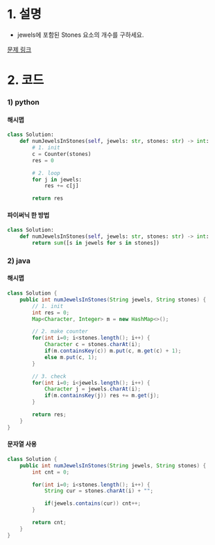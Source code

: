 # 1. 설명
- jewels에 포함된 Stones 요소의 개수를 구하세요.


[문제 링크](https://leetcode.com/problems/jewels-and-stones/)

# 2. 코드
### 1) python
#### 해시맵
```python
class Solution:
    def numJewelsInStones(self, jewels: str, stones: str) -> int:
        # 1. init
        c = Counter(stones)
        res = 0

        # 2. loop
        for j in jewels:
            res += c[j]

        return res
```

#### 파이써닉 한 방법
```python
class Solution:
    def numJewelsInStones(self, jewels: str, stones: str) -> int:
        return sum([s in jewels for s in stones])
```

### 2) java
#### 해시맵
```java
class Solution {
    public int numJewelsInStones(String jewels, String stones) {
        // 1. init
        int res = 0;
        Map<Character, Integer> m = new HashMap<>();

        // 2. make counter
        for(int i=0; i<stones.length(); i++) {
            Character c = stones.charAt(i);
            if(m.containsKey(c)) m.put(c, m.get(c) + 1);
            else m.put(c, 1);
        }

        // 3. check
        for(int i=0; i<jewels.length(); i++) {
            Character j = jewels.charAt(i);
            if(m.containsKey(j)) res += m.get(j);
        }

        return res;
    }
}
```

#### 문자열 사용
```java
class Solution {
    public int numJewelsInStones(String jewels, String stones) {
        int cnt = 0;

        for(int i=0; i<stones.length(); i++) {
            String cur = stones.charAt(i) + "";

            if(jewels.contains(cur)) cnt++;
        }

        return cnt;
    }
}
```